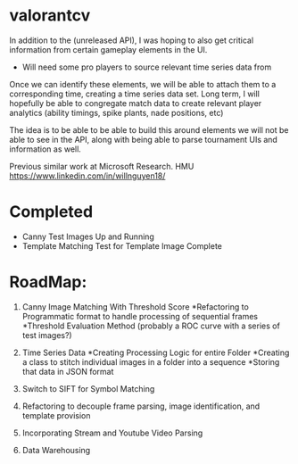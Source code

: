 # valorantcv
In addition to the (unreleased API), I was hoping to also get critical information from certain gameplay elements in the UI.
* Will need some pro players to source relevant time series data from

Once we can identify these elements, we will be able to attach them to a corresponding time, creating a time series data set.
Long term, I will hopefully be able to congregate match data to create relevant player analytics (ability timings, spike plants, nade positions, etc)

The idea is to be able to be able to build this around elements we will not be able to see in the API, along with being able to parse tournament UIs and information as well.

Previous similar work at Microsoft Research. 
HMU https://www.linkedin.com/in/willnguyen18/

# Completed
* Canny Test Images Up and Running
* Template Matching Test for Template Image Complete

# RoadMap:
1. Canny Image Matching With Threshold Score
*Refactoring to Programmatic format to handle processing of sequential frames
*Threshold Evaluation Method (probably a ROC curve with a series of test images?)


2. Time Series Data
*Creating Processing Logic for entire Folder
*Creating a class to stitch individual images in a folder into a sequence
*Storing that data in JSON format
3. Switch to SIFT for Symbol Matching
4. Refactoring to decouple frame parsing, image identification, and template provision
5. Incorporating Stream and Youtube Video Parsing
6. Data Warehousing